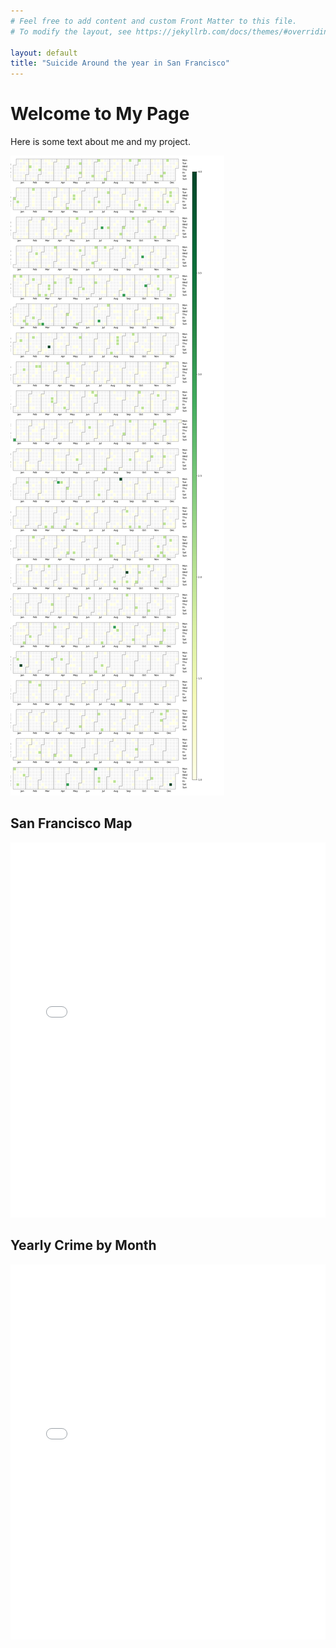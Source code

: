 ```yaml
---
# Feel free to add content and custom Front Matter to this file.
# To modify the layout, see https://jekyllrb.com/docs/themes/#overriding-theme-defaults

layout: default
title: "Suicide Around the year in San Francisco"
---
```


# Welcome to My Page

Here is some text about me and my project.

![Calender Plot](assets/calendar_plot.png)

## San Francisco Map

<iframe src="assets/map.html" width="100%" height="600" style="border:none;"></iframe>

## Yearly Crime by Month

<iframe src="assets/bokeh_plot.html" width="100%" height="600" style="border:none;"></iframe>
